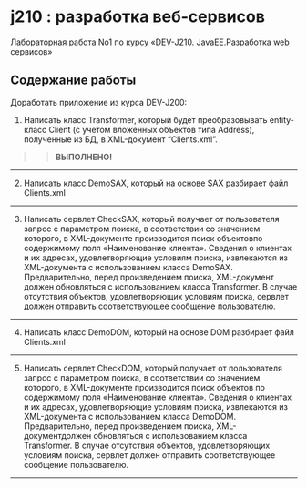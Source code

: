# j210 : разработка веб-сервисов
Лабораторная работа No1 по курсу «DEV-J210. JavaEE.Разработка web сервисов»

## Содержание работы
Доработать приложение из курса DEV-J200:
1. Написать класс Transformer, который будет преобразовывать entity-класс Client (с учетом вложенных объектов типа Address), полученные из БД, в XML-документ “Clients.xml”.
>><b>ВЫПОЛНЕНО!</b>
---

2. Написать класс DemoSAX, который на основе SAX разбирает файл Clients.xml
---

3. Написать сервлет CheckSAX, который получает от пользователя запрос с параметром поиска, в соответствии со значением которого, в XML-документе производится поиск объектовпо содержимому поля «Наименование клиента». Сведения о клиентах и их адресах, удовлетворяющие условиям поиска, извлекаются из XML-документа с использованием класса DemoSAX. Предварительно, перед произведением поиска, XML-документ должен обновляться с использованием класса Transformer. В случае отсутствия объектов, удовлетворяющих условиям поиска, сервлет должен отправить соответствующее сообщение пользователю.
---

4. Написать класс DemoDOM, который на основе DOM разбирает файл Clients.xml
---

5. Написать сервлет CheckDOM, который получает от пользователя запрос с параметром поиска, в соответствии со значением которого, в XML-документе производится поиск объектов по содержимому поля «Наименование клиента».
Сведения о клиентах и их адресах, удовлетворяющие условиям поиска, извлекаются из XML-документа с использованием класса DemoDOM. Предварительно, перед произведением поиска, XML-документдолжен обновляться с использованием класса Transformer. В случае отсутствия объектов, удовлетворяющих условиям поиска, сервлет должен отправить соответствующее сообщение пользователю.
---